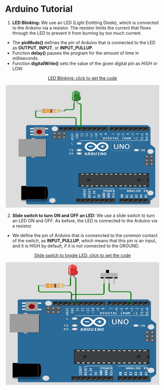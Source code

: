 # Arduino Tutorial
1. **LED Blinking:** We use an LED (Light Emitting Diode), which is connected to the Arduino via a resistor. The resistor limits the current that flows through the LED to prevent it from burning by too much current. 
 - The **pinMode()** defines the pin of Arduino that is connected to the LED as **OUTPUT**, **INPUT**, or **INPUT_PULLUP**. 
 - Function **delay()** pauses the program for the amount of time in milliseconds.
 - Function **digitalWrite()** sets the value of the given digital pin as HIGH or LOW.
<p align="center">
<a href="https://wokwi.com/projects/374869964416433153" >LED Blinking: click to get the code</a></p>
<p align="center">
<img src="./Media/1.jpg" width="500" height="400"/>
</p>

2. **Slide switch to turn ON and OFF an LED:** We use a slide switch to turn an LED ON and OFF. As before, the LED is connected to the Arduino via a resistor. 
 - We define the pin of Arduino that is connencted to the common contact of the switch, as **INPUT_PULLUP**, which means that this pin is an input, and it is HIGH by default, if it is not connected to the GROUND.
<p align="center">
<a href="https://wokwi.com/projects/375711320031687681" >Slide switch to toggle LED: click to get the code</a></p>
<p align="center">
<img src="./Media/2.jpg" width="500" height="400"/>
</p>